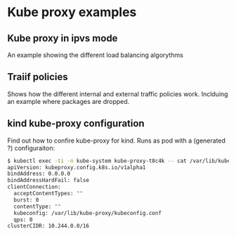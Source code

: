 # Kube proxy examples

## Kube proxy in ipvs mode
An example showing the different load balancing algorythms 

## Traiif policies
Shows how the different internal and external traffic policies work.
Inclduing an example where packages are dropped.

## kind kube-proxy configuration
Find out how to confire kube-proxy for kind.
Runs as pod with a (generated ?) configuraiton:
```bash
$ kubectl exec -ti -n kube-system kube-proxy-t8c4k -- cat /var/lib/kube-proxy/config.conf
apiVersion: kubeproxy.config.k8s.io/v1alpha1
bindAddress: 0.0.0.0
bindAddressHardFail: false
clientConnection:
  acceptContentTypes: ""
  burst: 0
  contentType: ""
  kubeconfig: /var/lib/kube-proxy/kubeconfig.conf
  qps: 0
clusterCIDR: 10.244.0.0/16
```
